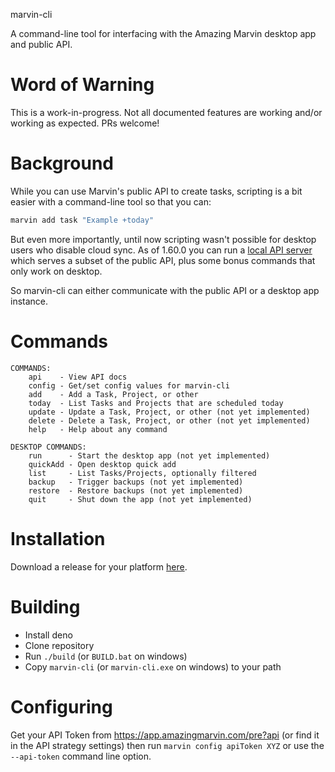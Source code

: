 marvin-cli

A command-line tool for interfacing with the Amazing Marvin desktop app and public API.

# Word of Warning

This is a work-in-progress. Not all documented features are working and/or
working as expected. PRs welcome!

# Background

While you can use Marvin's public API to create tasks, scripting is a bit
easier with a command-line tool so that you can:

```bash
marvin add task "Example +today"
```

But even more importantly, until now scripting wasn't possible for desktop
users who disable cloud sync. As of 1.60.0 you can run a
[local API server](https://help.amazingmarvin.com/en/articles/5165191-desktop-local-api-server)
which serves a subset of the public API, plus some bonus commands that only
work on desktop.

So marvin-cli can either communicate with the public API or a desktop app
instance.

# Commands

```
COMMANDS:
    api    - View API docs
    config - Get/set config values for marvin-cli
    add    - Add a Task, Project, or other
    today  - List Tasks and Projects that are scheduled today
    update - Update a Task, Project, or other (not yet implemented)
    delete - Delete a Task, Project, or other (not yet implemented)
    help   - Help about any command

DESKTOP COMMANDS:
    run      - Start the desktop app (not yet implemented)
    quickAdd - Open desktop quick add
    list     - List Tasks/Projects, optionally filtered
    backup   - Trigger backups (not yet implemented)
    restore  - Restore backups (not yet implemented)
    quit     - Shut down the app (not yet implemented)
```

# Installation

Download a release for your platform [here](https://github.com/amazingmarvin/marvin-cli/releases).

# Building

* Install deno
* Clone repository
* Run `./build` (or `BUILD.bat` on windows)
* Copy `marvin-cli` (or `marvin-cli.exe` on windows) to your path

# Configuring

Get your API Token from https://app.amazingmarvin.com/pre?api (or find it in the API strategy settings) then run `marvin config apiToken XYZ` or use the `--api-token` command line option.
